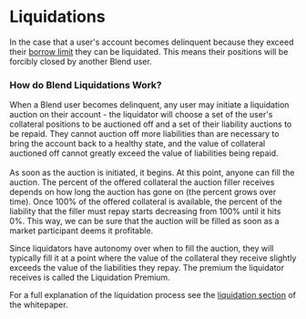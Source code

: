 # Liquidations

In the case that a user's account becomes delinquent because they exceed their [borrow limit](broken-reference) they can be liquidated. This means their positions will be forcibly closed by another Blend user.

### How do Blend Liquidations Work?

When a Blend user becomes delinquent, any user may initiate a liquidation auction on their account - the liquidator will choose a set of the user's collateral positions to be auctioned off and a set of their liability auctions to be repaid. They cannot auction off more liabilities than are necessary to bring the account back to a healthy state, and the value of collateral auctioned off cannot greatly exceed the value of liabilities being repaid. \
\
As soon as the auction is initiated, it begins. At this point, anyone can fill the auction. The percent of the offered collateral the auction filler receives depends on how long the auction has gone on (the percent grows over time). Once 100% of the offered collateral is available, the percent of the liability that the filler must repay starts decreasing from 100% until it hits 0%. This way, we can be sure that the auction will be filled as soon as a market participant deems it profitable.&#x20;

Since liquidators have autonomy over when to fill the auction, they will typically fill it at a point where the value of the collateral they receive slightly exceeds the value of the liabilities they repay. The premium the liquidator receives is called the Liquidation Premium.

For a full explanation of the liquidation process see the [liquidation section](../../whitepaper/blend-whitepaper.md#liquidations) of the whitepaper.
